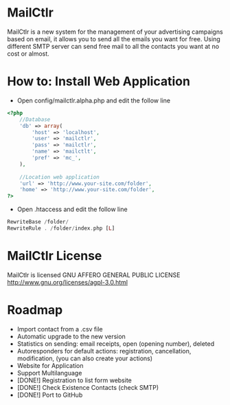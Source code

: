 # MailCtlr

MailCtlr is a new system for the management of your advertising campaigns based on email, it allows you to send all the emails you want for free. 
Using different SMTP server can send free mail to all the contacts you want at no cost or almost.

# How to: Install Web Application

* Open config/mailctlr.alpha.php and edit the follow line

```php
<?php
    //Database
	'db' => array(
		'host' => 'localhost',
		'user' => 'mailctlr',
		'pass' => 'mailctlr',
		'name' => 'mailctlt',
		'pref' => 'mc_',
	),
            
    //Location web application
	'url' => 'http://www.your-site.com/folder',
	'home' => 'http://www.your-site.com/folder',
?>
```

* Open .htaccess and edit the follow line

```php
RewriteBase /folder/
RewriteRule . /folder/index.php [L]
```


# MailCtlr License 
MailCtlr is licensed GNU AFFERO GENERAL PUBLIC LICENSE http://www.gnu.org/licenses/agpl-3.0.html 


# Roadmap

 - Import contact from a .csv file 
 - Automatic upgrade to the new version
 - Statistics on sending: email receipts, open (opening number), deleted
 - Autoresponders for default actions: registration, cancellation, modification, (you can also create your actions)
 - Website for Application
 - Support Multilanguage
 - [DONE!] Registration to list form website 
 - [DONE!] Check Existence Contacts (check SMTP)
 - [DONE!] Port to GitHub
